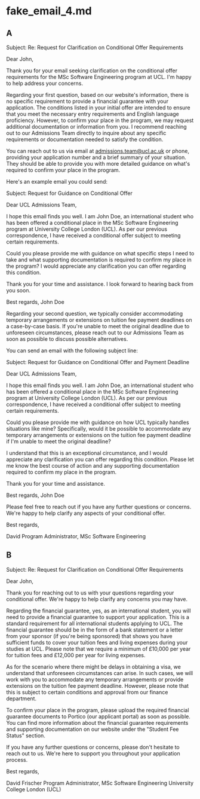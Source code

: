 # fake_email_4.md

## A

Subject: Re: Request for Clarification on Conditional Offer Requirements

Dear John,

Thank you for your email seeking clarification on the conditional offer requirements for the MSc Software Engineering program at UCL. I'm happy to help address your concerns.

Regarding your first question, based on our website's information, there is no specific requirement to provide a financial guarantee with your application. The conditions listed in your initial offer are intended to ensure that you meet the necessary entry requirements and English language proficiency. However, to confirm your place in the program, we may request additional documentation or information from you. I recommend reaching out to our Admissions Team directly to inquire about any specific requirements or documentation needed to satisfy the condition.

You can reach out to us via email at [admissions.team@ucl.ac.uk](mailto:admissions.team@ucl.ac.uk) or phone, providing your application number and a brief summary of your situation. They should be able to provide you with more detailed guidance on what's required to confirm your place in the program.

Here's an example email you could send:

Subject: Request for Guidance on Conditional Offer

Dear UCL Admissions Team,

I hope this email finds you well. I am John Doe, an international student who has been offered a conditional place in the MSc Software Engineering program at University College London (UCL). As per our previous correspondence, I have received a conditional offer subject to meeting certain requirements.

Could you please provide me with guidance on what specific steps I need to take and what supporting documentation is required to confirm my place in the program? I would appreciate any clarification you can offer regarding this condition.

Thank you for your time and assistance. I look forward to hearing back from you soon.

Best regards,
John Doe

Regarding your second question, we typically consider accommodating temporary arrangements or extensions on tuition fee payment deadlines on a case-by-case basis. If you're unable to meet the original deadline due to unforeseen circumstances, please reach out to our Admissions Team as soon as possible to discuss possible alternatives.

You can send an email with the following subject line:

Subject: Request for Guidance on Conditional Offer and Payment Deadline

Dear UCL Admissions Team,

I hope this email finds you well. I am John Doe, an international student who has been offered a conditional place in the MSc Software Engineering program at University College London (UCL). As per our previous correspondence, I have received a conditional offer subject to meeting certain requirements.

Could you please provide me with guidance on how UCL typically handles situations like mine? Specifically, would it be possible to accommodate any temporary arrangements or extensions on the tuition fee payment deadline if I'm unable to meet the original deadline?

I understand that this is an exceptional circumstance, and I would appreciate any clarification you can offer regarding this condition. Please let me know the best course of action and any supporting documentation required to confirm my place in the program.

Thank you for your time and assistance.

Best regards,
John Doe

Please feel free to reach out if you have any further questions or concerns. We're happy to help clarify any aspects of your conditional offer.

Best regards,

David
Program Administrator, MSc Software Engineering

## B

Subject: Re: Request for Clarification on Conditional Offer Requirements

Dear John,

Thank you for reaching out to us with your questions regarding your conditional offer. We're happy to help clarify any concerns you may have.

Regarding the financial guarantee, yes, as an international student, you will need to provide a financial guarantee to support your application. This is a standard requirement for all international students applying to UCL. The financial guarantee should be in the form of a bank statement or a letter from your sponsor (if you're being sponsored) that shows you have sufficient funds to cover your tuition fees and living expenses during your studies at UCL. Please note that we require a minimum of £10,000 per year for tuition fees and £12,000 per year for living expenses.

As for the scenario where there might be delays in obtaining a visa, we understand that unforeseen circumstances can arise. In such cases, we will work with you to accommodate any temporary arrangements or provide extensions on the tuition fee payment deadline. However, please note that this is subject to certain conditions and approval from our finance department.

To confirm your place in the program, please upload the required financial guarantee documents to Portico (our applicant portal) as soon as possible. You can find more information about the financial guarantee requirements and supporting documentation on our website under the "Student Fee Status" section.

If you have any further questions or concerns, please don't hesitate to reach out to us. We're here to support you throughout your application process.

Best regards,

David Frischer
Program Administrator, MSc Software Engineering
University College London (UCL)



